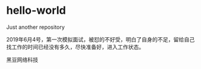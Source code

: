 ﻿# hello-world
Just another repository



2019年6月4号，第一次模拟面试，被怼的不好受，明白了自身的不足，留给自己找工作的时间已经没有多久，尽快准备好，进入工作状态。



黑豆网络科技